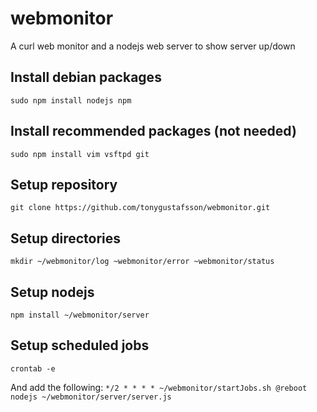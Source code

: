 # webmonitor
A curl web monitor and a nodejs web server to show server up/down

## Install debian packages
`sudo npm install nodejs npm`

## Install recommended packages (not needed)
`sudo npm install vim vsftpd git`

## Setup repository
`git clone https://github.com/tonygustafsson/webmonitor.git`

## Setup directories
`mkdir ~/webmonitor/log ~webmonitor/error ~webmonitor/status`

## Setup nodejs
`npm install ~/webmonitor/server`

## Setup scheduled jobs
`crontab -e`

And add the following:
`*/2 * * * * ~/webmonitor/startJobs.sh
@reboot nodejs ~/webmonitor/server/server.js`

